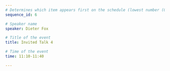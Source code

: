 ```yaml
---
# Determines which item appears first on the schedule (lowest number (0) appears first)
sequence_id: 6

# Speaker name
speaker: Dieter Fox

# Title of the event
title: Invited Talk 4

# Time of the event
time: 11:10-11:40

---
```

